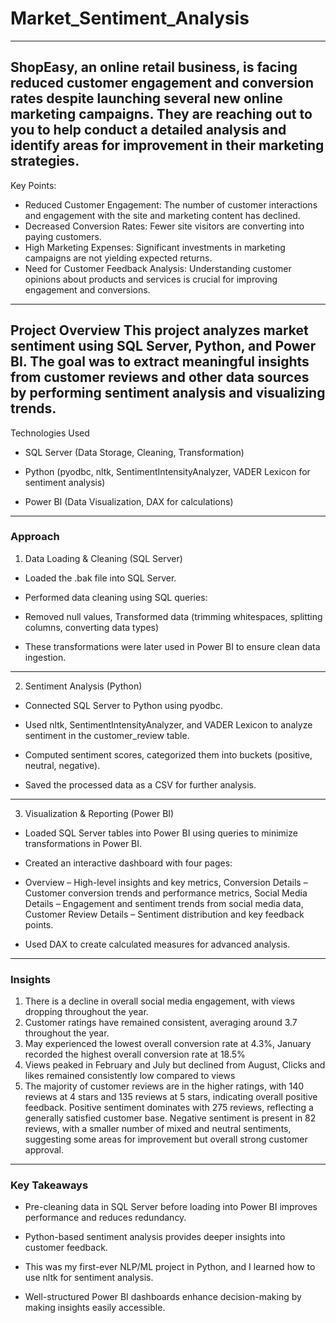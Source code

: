 # Market_Sentiment_Analysis
---
ShopEasy, an online retail business, is facing reduced customer engagement and conversion rates despite launching several new online marketing campaigns. They are reaching out to you to help conduct a detailed analysis and identify areas for improvement in their marketing strategies.
---

Key Points:
* Reduced Customer Engagement: The number of customer interactions and engagement with the site and marketing content has declined.
* Decreased Conversion Rates: Fewer site visitors are converting into paying customers.
* High Marketing Expenses: Significant investments in marketing campaigns are not yielding expected returns.
* Need for Customer Feedback Analysis: Understanding customer opinions about products and services is crucial for improving engagement and conversions.
---
Project Overview
This project analyzes market sentiment using SQL Server, Python, and Power BI. The goal was to extract meaningful insights from customer reviews and other data sources by performing sentiment analysis and visualizing trends.
---
Technologies Used
- SQL Server (Data Storage, Cleaning, Transformation)

- Python (pyodbc, nltk, SentimentIntensityAnalyzer, VADER Lexicon for sentiment analysis)

- Power BI (Data Visualization, DAX for calculations)
---
### Approach
1. Data Loading & Cleaning (SQL Server)
 - Loaded the .bak file into SQL Server.

- Performed data cleaning using SQL queries:

- Removed null values, Transformed data (trimming whitespaces, splitting columns, converting data types)

- These transformations were later used in Power BI to ensure clean data ingestion.
---

2. Sentiment Analysis (Python)
 - Connected SQL Server to Python using pyodbc.

- Used nltk, SentimentIntensityAnalyzer, and VADER Lexicon to analyze sentiment in the customer_review table.

- Computed sentiment scores, categorized them into buckets (positive, neutral, negative).

- Saved the processed data as a CSV for further analysis.
---
3. Visualization & Reporting (Power BI)
- Loaded SQL Server tables into Power BI using queries to minimize transformations in Power BI.

- Created an interactive dashboard with four pages:
 
- Overview – High-level insights and key metrics, Conversion Details – Customer conversion trends and performance metrics, Social Media Details – Engagement and sentiment trends from social media data, Customer Review Details – Sentiment distribution and key feedback points.

- Used DAX to create calculated measures for advanced analysis.
---

### Insights
1. There is a decline in overall social media engagement, with views dropping throughout the year.
2. Customer ratings have remained consistent, averaging around 3.7 throughout the year.
3. May experienced the lowest overall conversion rate at 4.3%, January recorded the highest overall conversion rate at 18.5%
4. Views peaked in February and July but declined from August, Clicks and likes remained consistently low compared to views
5. The majority of customer reviews are in the higher ratings, with 140 reviews at 4 stars and 135 reviews at 5 stars, indicating overall positive feedback. Positive sentiment dominates with 275 reviews, reflecting a generally satisfied customer base. Negative sentiment is present in 82 reviews, with a smaller number of mixed and neutral sentiments, suggesting some areas for improvement but overall strong customer approval.

---
### Key Takeaways
- Pre-cleaning data in SQL Server before loading into Power BI improves performance and reduces redundancy.

- Python-based sentiment analysis provides deeper insights into customer feedback.

- This was my first-ever NLP/ML project in Python, and I learned how to use nltk for sentiment analysis.

- Well-structured Power BI dashboards enhance decision-making by making insights easily accessible.











